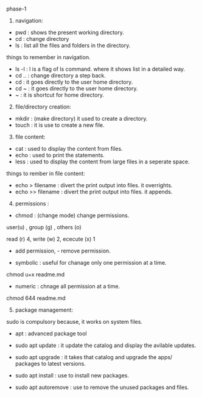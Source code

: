 phase-1

1) navigation:

- pwd : shows the present working directory.
- cd  : change directory 
- ls  : list all the files and folders in the directory.

things to remember in navigation.

- ls -l : l is a flag of ls command. where it shows list in a detailed way.
- cd .. : change directory a step back.
- cd    : it goes directly to the user home directory.
- cd ~  : it goes directly to the user home directory.
- ~     : it is shortcut for home directory.

2) file/directory creation:

- mkdir : (make directory) it used to create a directory.
- touch : it is use to create a new file.

3) file content:

- cat  : used to display the content from files.
- echo : used to print the statements.
- less : used to display the content from large files in a seperate space.

things to rember in file content:

- echo > filename  : divert the print output into files. it overrights.
- echo >> filename : divert the print output into files. it appends.

4) permissions :

- chmod : (change mode) change permissions.


user(u) , group (g) , others (o)

read (r) 4, write (w) 2, ececute (x) 1

+ add permission, - remove permission.

- symbolic : useful for chanage only one permission at a time.

chmod u+x readme.md

- numeric  : chnage all permission at a time.

chmod 644 readme.md

5) package management:

sudo is compulsory because, it works on system files.

- apt : advanced package tool

- sudo apt update : it update the catalog and display the avilable updates.

- sudo apt upgrade : it takes that catalog and upgrade the apps/ packages to latest versions.

- sudo apt install : use to install new packages.

- sudo apt autoremove : use to remove the unused packages and files.


